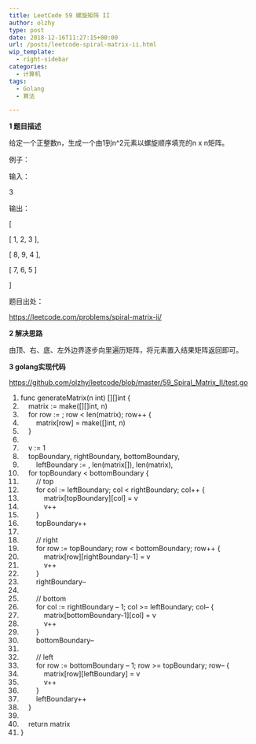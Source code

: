 ```yaml
---
title: LeetCode 59 螺旋矩阵 II
author: olzhy
type: post
date: 2018-12-16T11:27:15+00:00
url: /posts/leetcode-spiral-matrix-ii.html
wip_template:
  - right-sidebar
categories:
  - 计算机
tags:
  - Golang
  - 算法

---
```

**1 题目描述**
  
给定一个正整数n，生成一个由1到n^2元素以螺旋顺序填充的n x n矩阵。

例子：
  
输入：
  
3
  
输出：
  
[
   
[ 1, 2, 3 ],
   
[ 8, 9, 4 ],
   
[ 7, 6, 5 ]
  
]

题目出处：
  
<a href="https://leetcode.com/problems/spiral-matrix-ii/" target="_blank">https://leetcode.com/problems/spiral-matrix-ii/</a>

**2 解决思路**
  
由顶、右、底、左外边界逐步向里遍历矩阵，将元素置入结果矩阵返回即可。

**3 golang实现代码**
  
<a href="https://github.com/olzhy/leetcode/blob/master/59_Spiral_Matrix_II/test.go" rel="noopener" target="_blank">https://github.com/olzhy/leetcode/blob/master/59_Spiral_Matrix_II/test.go</a>

<div class="dp-highlighter">
  <div class="bar">
  </div>
  
  <ol start="1" class="dp-j">
    <li class="alt">
      <span><span><span class="keyword">func</span>&nbsp;generateMatrix(n&nbsp;</span><span class="keyword">int</span><span>)&nbsp;[][]</span><span class="keyword">int</span><span>&nbsp;{&nbsp;&nbsp;</span></span>
    </li>
    <li class="">
      <span>&nbsp;&nbsp;&nbsp;&nbsp;matrix&nbsp;:=&nbsp;<span class="keyword">make</span>([][]<span class="keyword">int</span><span>,&nbsp;n)&nbsp;&nbsp;</span></span>
    </li>
    <li class="alt">
      <span>&nbsp;&nbsp;&nbsp;&nbsp;<span class="keyword">for</span><span>&nbsp;row&nbsp;:=&nbsp;</span><span class="number"></span><span>;&nbsp;row&nbsp;<&nbsp;<span class="keyword">len</span>(matrix);&nbsp;row++&nbsp;{&nbsp;&nbsp;</span></span>
    </li>
    <li class="">
      <span>&nbsp;&nbsp;&nbsp;&nbsp;&nbsp;&nbsp;&nbsp;&nbsp;matrix[row]&nbsp;=&nbsp;<span class="keyword">make</span>([]<span class="keyword">int</span><span>,&nbsp;n)&nbsp;&nbsp;</span></span>
    </li>
    <li class="alt">
      <span>&nbsp;&nbsp;&nbsp;&nbsp;}&nbsp;&nbsp;</span>
    </li>
    <li class="">
      <span>&nbsp;&nbsp;</span>
    </li>
    <li class="alt">
      <span>&nbsp;&nbsp;&nbsp;&nbsp;v&nbsp;:=&nbsp;<span class="number">1</span><span>&nbsp;&nbsp;</span></span>
    </li>
    <li class="">
      <span>&nbsp;&nbsp;&nbsp;&nbsp;topBoundary,&nbsp;rightBoundary,&nbsp;bottomBoundary,&nbsp;&nbsp;</span>
    </li>
    <li class="alt">
      <span>&nbsp;&nbsp;&nbsp;&nbsp;&nbsp;&nbsp;&nbsp;&nbsp;leftBoundary&nbsp;:=&nbsp;<span class="number"></span><span>,&nbsp;<span class="keyword">len</span>(matrix[</span><span class="number"></span><span>]),&nbsp;<span class="keyword">len</span>(matrix),&nbsp;</span><span class="number"></span><span>&nbsp;&nbsp;</span></span>
    </li>
    <li class="">
      <span>&nbsp;&nbsp;&nbsp;&nbsp;<span class="keyword">for</span><span>&nbsp;topBoundary&nbsp;<&nbsp;bottomBoundary&nbsp;{&nbsp;&nbsp;</span></span>
    </li>
    <li class="alt">
      <span>&nbsp;&nbsp;&nbsp;&nbsp;&nbsp;&nbsp;&nbsp;&nbsp;<span class="comment">//&nbsp;top</span><span>&nbsp;&nbsp;</span></span>
    </li>
    <li class="">
      <span>&nbsp;&nbsp;&nbsp;&nbsp;&nbsp;&nbsp;&nbsp;&nbsp;<span class="keyword">for</span><span>&nbsp;col&nbsp;:=&nbsp;leftBoundary;&nbsp;col&nbsp;<&nbsp;rightBoundary;&nbsp;col++&nbsp;{&nbsp;&nbsp;</span></span>
    </li>
    <li class="alt">
      <span>&nbsp;&nbsp;&nbsp;&nbsp;&nbsp;&nbsp;&nbsp;&nbsp;&nbsp;&nbsp;&nbsp;&nbsp;matrix[topBoundary][col]&nbsp;=&nbsp;v&nbsp;&nbsp;</span>
    </li>
    <li class="">
      <span>&nbsp;&nbsp;&nbsp;&nbsp;&nbsp;&nbsp;&nbsp;&nbsp;&nbsp;&nbsp;&nbsp;&nbsp;v++&nbsp;&nbsp;</span>
    </li>
    <li class="alt">
      <span>&nbsp;&nbsp;&nbsp;&nbsp;&nbsp;&nbsp;&nbsp;&nbsp;}&nbsp;&nbsp;</span>
    </li>
    <li class="">
      <span>&nbsp;&nbsp;&nbsp;&nbsp;&nbsp;&nbsp;&nbsp;&nbsp;topBoundary++&nbsp;&nbsp;</span>
    </li>
    <li class="alt">
      <span>&nbsp;&nbsp;</span>
    </li>
    <li class="">
      <span>&nbsp;&nbsp;&nbsp;&nbsp;&nbsp;&nbsp;&nbsp;&nbsp;<span class="comment">//&nbsp;right</span><span>&nbsp;&nbsp;</span></span>
    </li>
    <li class="alt">
      <span>&nbsp;&nbsp;&nbsp;&nbsp;&nbsp;&nbsp;&nbsp;&nbsp;<span class="keyword">for</span><span>&nbsp;row&nbsp;:=&nbsp;topBoundary;&nbsp;row&nbsp;<&nbsp;bottomBoundary;&nbsp;row++&nbsp;{&nbsp;&nbsp;</span></span>
    </li>
    <li class="">
      <span>&nbsp;&nbsp;&nbsp;&nbsp;&nbsp;&nbsp;&nbsp;&nbsp;&nbsp;&nbsp;&nbsp;&nbsp;matrix[row][rightBoundary-<span class="number">1</span><span>]&nbsp;=&nbsp;v&nbsp;&nbsp;</span></span>
    </li>
    <li class="alt">
      <span>&nbsp;&nbsp;&nbsp;&nbsp;&nbsp;&nbsp;&nbsp;&nbsp;&nbsp;&nbsp;&nbsp;&nbsp;v++&nbsp;&nbsp;</span>
    </li>
    <li class="">
      <span>&nbsp;&nbsp;&nbsp;&nbsp;&nbsp;&nbsp;&nbsp;&nbsp;}&nbsp;&nbsp;</span>
    </li>
    <li class="alt">
      <span>&nbsp;&nbsp;&nbsp;&nbsp;&nbsp;&nbsp;&nbsp;&nbsp;rightBoundary&#8211;&nbsp;&nbsp;</span>
    </li>
    <li class="">
      <span>&nbsp;&nbsp;</span>
    </li>
    <li class="alt">
      <span>&nbsp;&nbsp;&nbsp;&nbsp;&nbsp;&nbsp;&nbsp;&nbsp;<span class="comment">//&nbsp;bottom</span><span>&nbsp;&nbsp;</span></span>
    </li>
    <li class="">
      <span>&nbsp;&nbsp;&nbsp;&nbsp;&nbsp;&nbsp;&nbsp;&nbsp;<span class="keyword">for</span><span>&nbsp;col&nbsp;:=&nbsp;rightBoundary&nbsp;&#8211;&nbsp;</span><span class="number">1</span><span>;&nbsp;col&nbsp;>=&nbsp;leftBoundary;&nbsp;col&#8211;&nbsp;{&nbsp;&nbsp;</span></span>
    </li>
    <li class="alt">
      <span>&nbsp;&nbsp;&nbsp;&nbsp;&nbsp;&nbsp;&nbsp;&nbsp;&nbsp;&nbsp;&nbsp;&nbsp;matrix[bottomBoundary-<span class="number">1</span><span>][col]&nbsp;=&nbsp;v&nbsp;&nbsp;</span></span>
    </li>
    <li class="">
      <span>&nbsp;&nbsp;&nbsp;&nbsp;&nbsp;&nbsp;&nbsp;&nbsp;&nbsp;&nbsp;&nbsp;&nbsp;v++&nbsp;&nbsp;</span>
    </li>
    <li class="alt">
      <span>&nbsp;&nbsp;&nbsp;&nbsp;&nbsp;&nbsp;&nbsp;&nbsp;}&nbsp;&nbsp;</span>
    </li>
    <li class="">
      <span>&nbsp;&nbsp;&nbsp;&nbsp;&nbsp;&nbsp;&nbsp;&nbsp;bottomBoundary&#8211;&nbsp;&nbsp;</span>
    </li>
    <li class="alt">
      <span>&nbsp;&nbsp;</span>
    </li>
    <li class="">
      <span>&nbsp;&nbsp;&nbsp;&nbsp;&nbsp;&nbsp;&nbsp;&nbsp;<span class="comment">//&nbsp;left</span><span>&nbsp;&nbsp;</span></span>
    </li>
    <li class="alt">
      <span>&nbsp;&nbsp;&nbsp;&nbsp;&nbsp;&nbsp;&nbsp;&nbsp;<span class="keyword">for</span><span>&nbsp;row&nbsp;:=&nbsp;bottomBoundary&nbsp;&#8211;&nbsp;</span><span class="number">1</span><span>;&nbsp;row&nbsp;>=&nbsp;topBoundary;&nbsp;row&#8211;&nbsp;{&nbsp;&nbsp;</span></span>
    </li>
    <li class="">
      <span>&nbsp;&nbsp;&nbsp;&nbsp;&nbsp;&nbsp;&nbsp;&nbsp;&nbsp;&nbsp;&nbsp;&nbsp;matrix[row][leftBoundary]&nbsp;=&nbsp;v&nbsp;&nbsp;</span>
    </li>
    <li class="alt">
      <span>&nbsp;&nbsp;&nbsp;&nbsp;&nbsp;&nbsp;&nbsp;&nbsp;&nbsp;&nbsp;&nbsp;&nbsp;v++&nbsp;&nbsp;</span>
    </li>
    <li class="">
      <span>&nbsp;&nbsp;&nbsp;&nbsp;&nbsp;&nbsp;&nbsp;&nbsp;}&nbsp;&nbsp;</span>
    </li>
    <li class="alt">
      <span>&nbsp;&nbsp;&nbsp;&nbsp;&nbsp;&nbsp;&nbsp;&nbsp;leftBoundary++&nbsp;&nbsp;</span>
    </li>
    <li class="">
      <span>&nbsp;&nbsp;&nbsp;&nbsp;}&nbsp;&nbsp;</span>
    </li>
    <li class="alt">
      <span>&nbsp;&nbsp;</span>
    </li>
    <li class="">
      <span>&nbsp;&nbsp;&nbsp;&nbsp;<span class="keyword">return</span><span>&nbsp;matrix&nbsp;&nbsp;</span></span>
    </li>
    <li class="alt">
      <span>}&nbsp;&nbsp;</span>
    </li>
  </ol>
</div>